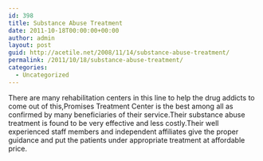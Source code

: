 ```yaml
---
id: 398
title: Substance Abuse Treatment
date: 2011-10-18T00:00:00+00:00
author: admin
layout: post
guid: http://acetile.net/2008/11/14/substance-abuse-treatment/
permalink: /2011/10/18/substance-abuse-treatment/
categories:
  - Uncategorized
---
```

There are many rehabilitation centers in this line to help the drug addicts to come out of this,Promises Treatment Center is the best among all as confirmed by many beneficiaries of their service.Their substance abuse treatment is found to be very effective and less costly.Their well experienced staff members and independent affiliates give the proper guidance and put the patients under appropriate treatment at affordable price.